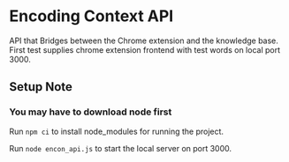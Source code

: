 # Encoding Context API

API that Bridges between the Chrome extension and the knowledge base.
First test supplies chrome extension frontend with test words on local port 3000.

## Setup Note

### You may have to download node first

Run
`npm ci`
to install node_modules for running the project.

Run 
`node encon_api.js`
to start the local server on port 3000.
